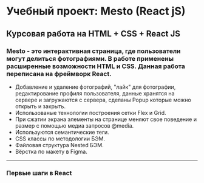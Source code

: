 # Учебный проект: Mesto (React jS)
## Курсовая работа на HTML + CSS + React JS
### Mesto - это интерактивная страница, где пользователи могут делиться фотографиями. В работе применены расширенные возможности HTML и CSS. Данная работа переписана на фреймворк React.
+ Добавление и удаление фотографий, "лайк" для фотографии, редактирование профиля пользователя, данные хранятся на сервере и загружаются с сервера, сделаны Popup которые можно открыть и закрыть.
+ Использованые технологии построения сетки Flex и Grid.
+ При сжатии экрана элементы на странице меняют свое поведение и размер с помощью медиа запросов @media.
+ Используются семантические теги.
+ CSS классы по методологии БЭМ.
+ Файловая структура Nested БЭМ.
+ Вёрстка по макету в Figma.
***
### Первые шаги в React

